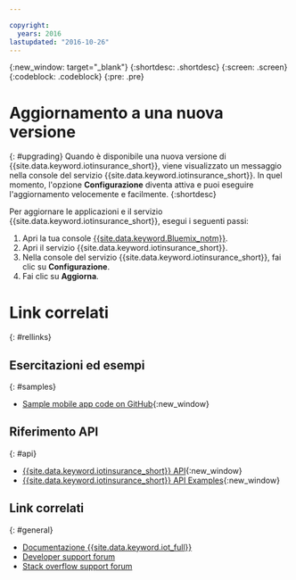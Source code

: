 ```yaml
---

copyright:
  years: 2016
lastupdated: "2016-10-26"
---
```


<!-- Common attributes used in the template are defined as follows: -->
{:new_window: target="\_blank"}
{:shortdesc: .shortdesc}
{:screen: .screen}
{:codeblock: .codeblock}
{:pre: .pre}


<!-- {{site.data.keyword.iotinsurance_full}}  {{site.data.keyword.iotinsurance_short}}  -->


# Aggiornamento a una nuova versione
{: #upgrading}
Quando è disponibile una nuova versione di {{site.data.keyword.iotinsurance_short}}, viene visualizzato un messaggio nella console del servizio {{site.data.keyword.iotinsurance_short}}. In quel momento, l'opzione **Configurazione** diventa attiva e puoi eseguire l'aggiornamento velocemente e facilmente.
{:shortdesc}

Per aggiornare le applicazioni e il servizio {{site.data.keyword.iotinsurance_short}}, esegui i seguenti passi:
  1. Apri la tua console [{{site.data.keyword.Bluemix_notm}}](https://console.ng.bluemix.net/#all-items).
  2. Apri il servizio {{site.data.keyword.iotinsurance_short}}.
  3. Nella console del servizio {{site.data.keyword.iotinsurance_short}}, fai clic su **Configurazione**.
  4. Fai clic su **Aggiorna**.


# Link correlati
{: #rellinks}

## Esercitazioni ed esempi
{: #samples}
* [Sample mobile app code on GitHub](https://github.com/ibm-watson-iot/ioti-mobile){:new_window}

## Riferimento API
{: #api}
* [{{site.data.keyword.iotinsurance_short}} API](https://iot4i-api-docs.mybluemix.net/){:new_window}
* [{{site.data.keyword.iotinsurance_short}} API Examples](https://github.com/IBM-Bluemix/iot4i-api-examples-nodejs/#iot-for-insurance-api-examples){:new_window}


## Link correlati
{: #general}
* [Documentazione {{site.data.keyword.iot_full}}](https://console.ng.bluemix.net/docs/services/IoT/index.html)
* [Developer support forum](https://developer.ibm.com/answers/search.html?f=&type=question&redirect=search%2Fsearch&sort=relevance&q=%2B[iot]%20%2B[bluemix])
* [Stack overflow support forum](http://stackoverflow.com/questions/tagged/ibm-bluemix)
